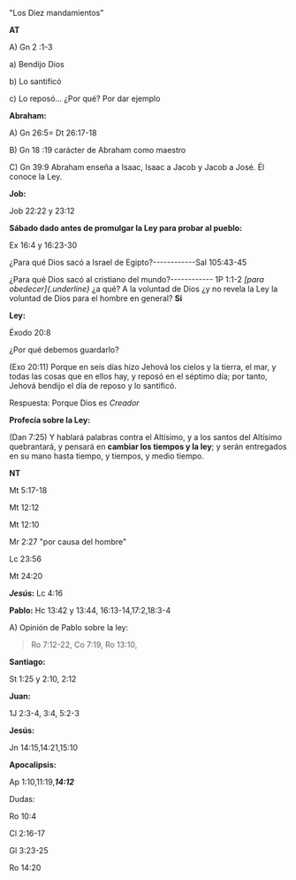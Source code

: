 "Los Diez mandamientos"

**AT**

A)  Gn 2 :1-3

<!-- -->

a)  Bendijo Dios

b)  Lo santificó

c)  Lo reposó... ¿Por qué? Por dar ejemplo

**Abraham:**

A)  Gn 26:5= Dt 26:17-18

B)  Gn 18 :19 carácter de Abraham como maestro

C)  Gn 39:9 Abraham enseña a Isaac, Isaac a Jacob y Jacob a José. Él
    conoce la Ley.

**Job:**

Job 22:22 y 23:12

**Sábado dado antes de promulgar la Ley para probar al pueblo:**

Ex 16:4 y 16:23-30

¿Para qué Dios sacó a Israel de Egipto?\-\-\-\-\-\-\-\-\-\-\--Sal
105:43-45

¿Para qué Dios sacó al cristiano del mundo?\-\-\-\-\-\-\-\-\-\-\-- 1P
1:1-2 *[para obedecer]{.underline}* ¿a qué? A la voluntad de Dios ¿y no
revela la Ley la voluntad de Dios para el hombre en general? **Si**

**Ley:**

Éxodo 20:8

¿Por qué debemos guardarlo?

(Exo 20:11) Porque en seis días hizo Jehová los cielos y la tierra, el
mar, y todas las cosas que en ellos hay, y reposó en el séptimo día; por
tanto, Jehová bendijo el día de reposo y lo santificó.

Respuesta: Porque Dios es *Creador*

**Profecía sobre la Ley:**

(Dan 7:25) Y hablará palabras contra el Altísimo, y a los santos del
Altísimo quebrantará, y pensará en **cambiar los tiempos y la ley**; y
serán entregados en su mano hasta tiempo, y tiempos, y medio tiempo.

**NT**

Mt 5:17-18

Mt 12:12

Mt 12:10

Mr 2:27 "por causa del hombre"

Lc 23:56

Mt 24:20

***Jesús*:** Lc 4:16

**Pablo:** Hc 13:42 y 13:44, 16:13-14,17:2,18:3-4

A)  Opinión de Pablo sobre la ley:

> Ro 7:12-22, Co 7:19, Ro 13:10,

**Santiago:**

St 1:25 y 2:10, 2:12

**Juan:**

1J 2:3-4, 3:4, 5:2-3

**Jesús:**

Jn 14:15,14:21,15:10

**Apocalipsis:**

Ap 1:10,11:19,***14:12***

Dudas:

Ro 10:4

Cl 2:16-17

Gl 3:23-25

Ro 14:20
